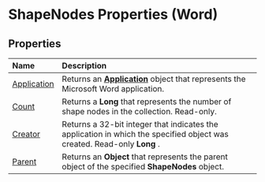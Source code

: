 
# ShapeNodes Properties (Word)

## Properties



|**Name**|**Description**|
|:-----|:-----|
|[Application](1fc8e643-a024-8eb2-395d-223541299198.md)|Returns an  **[Application](d1cf6f8f-4e88-bf01-93b4-90a83f79cb44.md)** object that represents the Microsoft Word application.|
|[Count](0143ede9-5ebc-ab12-90af-ab25886ddd0a.md)|Returns a  **Long** that represents the number of shape nodes in the collection. Read-only.|
|[Creator](1c528b1c-0dbd-1757-f7eb-9696dbec2cf9.md)|Returns a 32-bit integer that indicates the application in which the specified object was created. Read-only  **Long** .|
|[Parent](3a3a6b13-eb7b-63d9-77f7-be737dda2916.md)|Returns an  **Object** that represents the parent object of the specified **ShapeNodes** object.|
